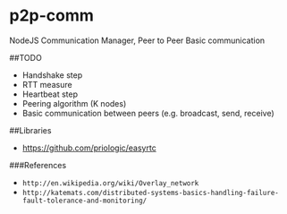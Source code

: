 # p2p-comm
NodeJS Communication Manager, Peer to Peer Basic communication

##TODO
* Handshake step
* RTT measure
* Heartbeat step
* Peering algorithm (K nodes)
* Basic communication between peers (e.g. broadcast, send, receive)
 
##Libraries
* https://github.com/priologic/easyrtc

###References
* ```http://en.wikipedia.org/wiki/Overlay_network```
* ```http://katemats.com/distributed-systems-basics-handling-failure-fault-tolerance-and-monitoring/```
